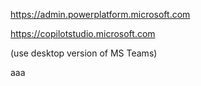 https://admin.powerplatform.microsoft.com

https://copilotstudio.microsoft.com

(use desktop version of MS Teams)

aaa